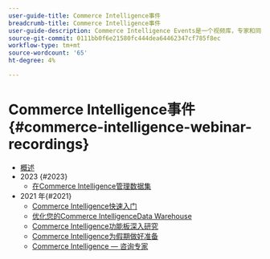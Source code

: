```yaml
---
user-guide-title: Commerce Intelligence事件
breadcrumb-title: Commerce Intelligence事件
user-guide-description: Commerce Intelligence Events是一个视频库，专家和同行可以在其中分享他们关于Adobe Commerce Intelligence的想法和想法。
source-git-commit: 0111bb0f6e21580fc444dea64462347cf785f8ec
workflow-type: tm+mt
source-wordcount: '65'
ht-degree: 4%

---
```



# Commerce Intelligence事件  {#commerce-intelligence-webinar-recordings}

+ [概述](overview.md)
+ 2023 {#2023}
   + [在Commerce Intelligence管理数据集](2023/manage-data-sets.md)
+ 2021 年{#2021}
   + [Commerce Intelligence快速入门](2021-22/getting-started.md)
   + [优化您的Commerce IntelligenceData Warehouse](2021-22/optimize-data-warehouse.md)
   + [Commerce Intelligence功能板深入研究](2021-22/dashboards-deep-dive.md)
   + [Commerce Intelligence为假期做好准备](2021-22/holiday-readiness.md)
   + [Commerce Intelligence — 咨询专家](2021-22/ask-expert.md)

<!--+ Commerce Events {#commerce-events}
  + [Overview](commerce-events/overview.md)
  + 2022 {#2022}
    + [Top Tips and Tricks for Adobe Campaign Standard](customer-journeys/2022/tips-and-tricks.md)
    + [Develop and customize data models in Adobe [!DNL Campaign Classic]](customer-journeys/2022/data-models.md)

+ Data and insights {#commerce-release-updates}
  + [Overview](commerce-release-updates/overview.md)
  + 2022 {#2022}
    + [Innovations and trends](data-and-insights/2022/innovations.md)
    + [Sensei and Analysis Workspace](data-and-insights/2022/sensei.md)
    + [Personalize and automate with Adobe Target](data-and-insights/2022/personalize.md)
    + [Analytics and Target applications for Mobile and Apps](data-and-insights/2022/mobile-and-apps.md)
    + [Cross Device Analytics and Customer Journey Analytics](data-and-insights/2022/cross-device-analytics.md) -->